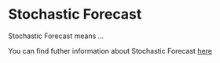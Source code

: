 # Stochastic Forecast

Stochastic Forecast means ...

You can find futher information about Stochastic Forecast [here](../T3./.md)
